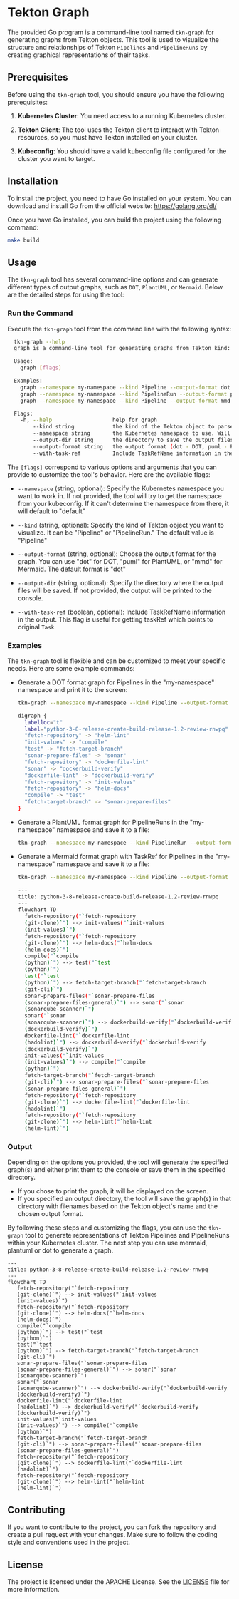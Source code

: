# Tekton Graph

The provided Go program is a command-line tool named `tkn-graph` for generating graphs from Tekton objects. This tool is used to visualize the structure and relationships of Tekton `Pipelines` and `PipelineRuns` by creating graphical representations of their tasks.

## Prerequisites

Before using the `tkn-graph` tool, you should ensure you have the following prerequisites:

1. **Kubernetes Cluster**: You need access to a running Kubernetes cluster.

2. **Tekton Client**: The tool uses the Tekton client to interact with Tekton resources, so you must have Tekton installed on your cluster.

3. **Kubeconfig**: You should have a valid kubeconfig file configured for the cluster you want to target.

## Installation

To install the project, you need to have Go installed on your system. You can download and install Go from the official website: https://golang.org/dl/

Once you have Go installed, you can build the project using the following command:

```bash
make build
```

## Usage

The `tkn-graph` tool has several command-line options and can generate different types of output graphs, such as `DOT`, `PlantUML`, or `Mermaid`. Below are the detailed steps for using the tool:

### Run the Command

Execute the `tkn-graph` tool from the command line with the following syntax:

```bash
  tkn-graph --help
  graph is a command-line tool for generating graphs from Tekton kind: Pipelines and kind: PipelineRuns.

  Usage:
    graph [flags]

  Examples:
    graph --namespace my-namespace --kind Pipeline --output-format dot
    graph --namespace my-namespace --kind PipelineRun --output-format puml
    graph --namespace my-namespace --kind Pipeline --output-format mmd --output-dir /tmp/output

  Flags:
    -h, --help                   help for graph
        --kind string            the kind of the Tekton object to parse (Pipeline or PipelineRun) (default "Pipeline")
        --namespace string       the Kubernetes namespace to use. Will try to get namespace from KUBECONFIG if not specified then fallback to 'default'
        --output-dir string      the directory to save the output files. Otherwise, the output is printed to the screen
        --output-format string   the output format (dot - DOT, puml - PlantUML or mmd - Mermaid) (default "dot")
        --with-task-ref          Include TaskRefName information in the output
```

The `[flags]` correspond to various options and arguments that you can provide to customize the tool's behavior. Here are the available flags:

- `--namespace` (string, optional): Specify the Kubernetes namespace you want to work in. If not provided, the tool will try to get the namespace from your kubeconfig. If it can't determine the namespace from there, it will default to "default"

- `--kind` (string, optional): Specify the kind of Tekton object you want to visualize. It can be "Pipeline" or "PipelineRun." The default value is "Pipeline"

- `--output-format` (string, optional): Choose the output format for the graph. You can use "dot" for DOT, "puml" for PlantUML, or "mmd" for Mermaid. The default format is "dot"

- `--output-dir` (string, optional): Specify the directory where the output files will be saved. If not provided, the output will be printed to the console.

- `--with-task-ref` (boolean, optional): Include TaskRefName information in the output. This flag is useful for getting taskRef which points to original `Task`.

### Examples

The `tkn-graph` tool is flexible and can be customized to meet your specific needs. Here are some example commands:

- Generate a DOT format graph for Pipelines in the "my-namespace" namespace and print it to the screen:

  ```bash
  tkn-graph --namespace my-namespace --kind Pipeline --output-format dot

  digraph {
    labelloc="t"
    label="python-3-8-release-create-build-release-1.2-review-rnwpq"
    "fetch-repository" -> "helm-lint"
    "init-values" -> "compile"
    "test" -> "fetch-target-branch"
    "sonar-prepare-files" -> "sonar"
    "fetch-repository" -> "dockerfile-lint"
    "sonar" -> "dockerbuild-verify"
    "dockerfile-lint" -> "dockerbuild-verify"
    "fetch-repository" -> "init-values"
    "fetch-repository" -> "helm-docs"
    "compile" -> "test"
    "fetch-target-branch" -> "sonar-prepare-files"
  }
  ```

- Generate a PlantUML format graph for PipelineRuns in the "my-namespace" namespace and save it to a file:

  ```bash
  tkn-graph --namespace my-namespace --kind PipelineRun --output-format puml --output-dir /path/to/output
  ```

- Generate a Mermaid format graph with TaskRef for Pipelines in the "my-namespace" namespace and save it to a file:

  ```bash
  tkn-graph --namespace my-namespace --kind Pipeline --output-format mmd --with-task-ref

  ---
  title: python-3-8-release-create-build-release-1.2-review-rnwpq
  ---
  flowchart TD
    fetch-repository("`fetch-repository
    (git-clone)`") --> init-values("`init-values
    (init-values)`")
    fetch-repository("`fetch-repository
    (git-clone)`") --> helm-docs("`helm-docs
    (helm-docs)`")
    compile("`compile
    (python)`") --> test("`test
    (python)`")
    test("`test
    (python)`") --> fetch-target-branch("`fetch-target-branch
    (git-cli)`")
    sonar-prepare-files("`sonar-prepare-files
    (sonar-prepare-files-general)`") --> sonar("`sonar
    (sonarqube-scanner)`")
    sonar("`sonar
    (sonarqube-scanner)`") --> dockerbuild-verify("`dockerbuild-verify
    (dockerbuild-verify)`")
    dockerfile-lint("`dockerfile-lint
    (hadolint)`") --> dockerbuild-verify("`dockerbuild-verify
    (dockerbuild-verify)`")
    init-values("`init-values
    (init-values)`") --> compile("`compile
    (python)`")
    fetch-target-branch("`fetch-target-branch
    (git-cli)`") --> sonar-prepare-files("`sonar-prepare-files
    (sonar-prepare-files-general)`")
    fetch-repository("`fetch-repository
    (git-clone)`") --> dockerfile-lint("`dockerfile-lint
    (hadolint)`")
    fetch-repository("`fetch-repository
    (git-clone)`") --> helm-lint("`helm-lint
    (helm-lint)`")
  ```

### Output

Depending on the options you provided, the tool will generate the specified graph(s) and either print them to the console or save them in the specified directory.

- If you chose to print the graph, it will be displayed on the screen.
- If you specified an output directory, the tool will save the graph(s) in that directory with filenames based on the Tekton object's name and the chosen output format.

By following these steps and customizing the flags, you can use the `tkn-graph` tool to generate representations of Tekton Pipelines and PipelineRuns within your Kubernetes cluster. The next step you can use mermaid, plantuml or dot to generate a graph.

```mermaid
---
title: python-3-8-release-create-build-release-1.2-review-rnwpq
---
flowchart TD
   fetch-repository("`fetch-repository
   (git-clone)`") --> init-values("`init-values
   (init-values)`")
   fetch-repository("`fetch-repository
   (git-clone)`") --> helm-docs("`helm-docs
   (helm-docs)`")
   compile("`compile
   (python)`") --> test("`test
   (python)`")
   test("`test
   (python)`") --> fetch-target-branch("`fetch-target-branch
   (git-cli)`")
   sonar-prepare-files("`sonar-prepare-files
   (sonar-prepare-files-general)`") --> sonar("`sonar
   (sonarqube-scanner)`")
   sonar("`sonar
   (sonarqube-scanner)`") --> dockerbuild-verify("`dockerbuild-verify
   (dockerbuild-verify)`")
   dockerfile-lint("`dockerfile-lint
   (hadolint)`") --> dockerbuild-verify("`dockerbuild-verify
   (dockerbuild-verify)`")
   init-values("`init-values
   (init-values)`") --> compile("`compile
   (python)`")
   fetch-target-branch("`fetch-target-branch
   (git-cli)`") --> sonar-prepare-files("`sonar-prepare-files
   (sonar-prepare-files-general)`")
   fetch-repository("`fetch-repository
   (git-clone)`") --> dockerfile-lint("`dockerfile-lint
   (hadolint)`")
   fetch-repository("`fetch-repository
   (git-clone)`") --> helm-lint("`helm-lint
   (helm-lint)`")
```

## Contributing

If you want to contribute to the project, you can fork the repository and create a pull request with your changes. Make sure to follow the coding style and conventions used in the project.

## License

The project is licensed under the APACHE License. See the [LICENSE](./LICENSE) file for more information.
